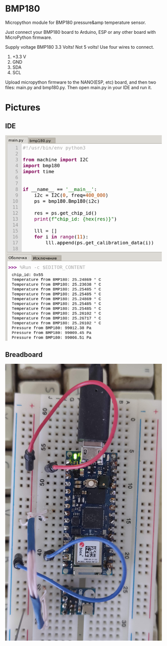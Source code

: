 # BMP180
Micropython module for BMP180 pressure&amp temperature sensor.

Just connect your BMP180 board to Arduino, ESP or any other board with MicroPython firmware.

Supply voltage BMP180 3.3 Volts! Not 5 volts! Use four wires to connect.
1. +3.3 V
2. GND
3. SDA
4. SCL

Upload micropython firmware to the NANO(ESP, etc) board, and then two files: main.py and bmp180.py. 
Then open main.py in your IDE and run it.

# Pictures

## IDE
![alt text](https://github.com/octaprog7/BMP180/blob/master/ide_180.png)
## Breadboard
![alt text](https://github.com/octaprog7/BMP180/blob/master/breadboard_180.jpg)

